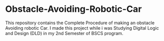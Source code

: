 # Obstacle-Avoiding-Robotic-Car
This repository contains the Complete Procedure of making an obstacle Avoiding robotic Car. I made this project while i was Studying Digital Logic and Design (DLD) in my 2nd Semester of BSCS program.
